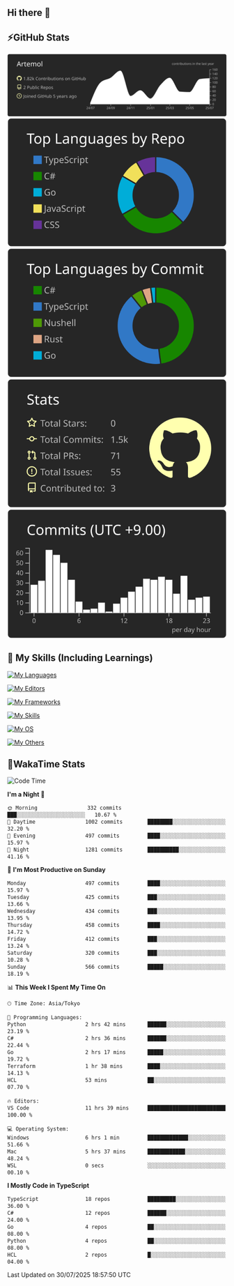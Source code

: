 ## Hi there 👋
<!--
**Artemol/Artemol** is a ✨ _special_ ✨ repository because its `README.md` (this file) appears on your GitHub profile.

Here are some ideas to get you started:

- 🔭 I’m currently working on ...
- 🌱 I’m currently learning ...
- 👯 I’m looking to collaborate on ...
- 🤔 I’m looking for help with ...
- 💬 Ask me about ...
- 📫 How to reach me: ...
- 😄 Pronouns: ...
- ⚡ Fun fact: ...
-->

## ⚡GitHub Stats
[![](https://raw.githubusercontent.com/Artemol/Artemol/main/profile-summary-card-output/apprentice/0-profile-details.svg)](https://github.com/vn7n24fzkq/github-profile-summary-cards)
[![](https://raw.githubusercontent.com/Artemol/Artemol/main/profile-summary-card-output/apprentice/1-repos-per-language.svg)](https://github.com/vn7n24fzkq/github-profile-summary-cards) [![](https://raw.githubusercontent.com/Artemol/Artemol/main/profile-summary-card-output/apprentice/2-most-commit-language.svg)](https://github.com/vn7n24fzkq/github-profile-summary-cards)
[![](https://raw.githubusercontent.com/Artemol/Artemol/main/profile-summary-card-output/apprentice/3-stats.svg)](https://github.com/vn7n24fzkq/github-profile-summary-cards) [![](https://raw.githubusercontent.com/Artemol/Artemol/main/profile-summary-card-output/apprentice/4-productive-time.svg)](https://github.com/vn7n24fzkq/github-profile-summary-cards)

## 🌱 My Skills (Including Learnings)

<!--
### Languages
-->
[![My Languages](https://skillicons.dev/icons?i=ts,py,cs,dotnet,rust,go,c,matlab,css)](https://skillicons.dev)

<!--
### Editors
-->
[![My Editors](https://skillicons.dev/icons?i=vscode,neovim,vim,visualstudio,idea)](https://skillicons.dev)

<!--
### Frameworks
-->
[![My Frameworks](https://skillicons.dev/icons?i=react,nestjs,vite,tailwind,tauri,electron,remix,nextjs,fastapi)](https://skillicons.dev)

<!--
### Tools
-->
[![My Skills](https://skillicons.dev/icons?i=git,nodejs,docker,unity,postman,bun,discord,cloudflare,bash,prometheus,grafana,obsidian)](https://skillicons.dev)

<!--
### OS
-->
[![My OS](https://skillicons.dev/icons?i=windows,ubuntu)](https://skillicons.dev)

<!--
### Others
-->
[![My Others](https://skillicons.dev/icons?i=github,raspberrypi,gcp)](https://skillicons.dev)

## 💬WakaTime Stats
<!--START_SECTION:waka-->
![Code Time](http://img.shields.io/badge/Code%20Time-611%20hrs%2021%20mins-blue)

**I'm a Night 🦉** 

```text
🌞 Morning                332 commits         ███░░░░░░░░░░░░░░░░░░░░░░   10.67 % 
🌆 Daytime                1002 commits        ████████░░░░░░░░░░░░░░░░░   32.20 % 
🌃 Evening                497 commits         ████░░░░░░░░░░░░░░░░░░░░░   15.97 % 
🌙 Night                  1281 commits        ██████████░░░░░░░░░░░░░░░   41.16 % 
```
📅 **I'm Most Productive on Sunday** 

```text
Monday                   497 commits         ████░░░░░░░░░░░░░░░░░░░░░   15.97 % 
Tuesday                  425 commits         ███░░░░░░░░░░░░░░░░░░░░░░   13.66 % 
Wednesday                434 commits         ███░░░░░░░░░░░░░░░░░░░░░░   13.95 % 
Thursday                 458 commits         ████░░░░░░░░░░░░░░░░░░░░░   14.72 % 
Friday                   412 commits         ███░░░░░░░░░░░░░░░░░░░░░░   13.24 % 
Saturday                 320 commits         ███░░░░░░░░░░░░░░░░░░░░░░   10.28 % 
Sunday                   566 commits         █████░░░░░░░░░░░░░░░░░░░░   18.19 % 
```


📊 **This Week I Spent My Time On** 

```text
🕑︎ Time Zone: Asia/Tokyo

💬 Programming Languages: 
Python                   2 hrs 42 mins       ██████░░░░░░░░░░░░░░░░░░░   23.19 % 
C#                       2 hrs 36 mins       ██████░░░░░░░░░░░░░░░░░░░   22.44 % 
Go                       2 hrs 17 mins       █████░░░░░░░░░░░░░░░░░░░░   19.72 % 
Terraform                1 hr 38 mins        ████░░░░░░░░░░░░░░░░░░░░░   14.13 % 
HCL                      53 mins             ██░░░░░░░░░░░░░░░░░░░░░░░   07.70 % 

🔥 Editors: 
VS Code                  11 hrs 39 mins      █████████████████████████   100.00 % 

💻 Operating System: 
Windows                  6 hrs 1 min         █████████████░░░░░░░░░░░░   51.66 % 
Mac                      5 hrs 37 mins       ████████████░░░░░░░░░░░░░   48.24 % 
WSL                      0 secs              ░░░░░░░░░░░░░░░░░░░░░░░░░   00.10 % 
```

**I Mostly Code in TypeScript** 

```text
TypeScript               18 repos            █████████░░░░░░░░░░░░░░░░   36.00 % 
C#                       12 repos            ██████░░░░░░░░░░░░░░░░░░░   24.00 % 
Go                       4 repos             ██░░░░░░░░░░░░░░░░░░░░░░░   08.00 % 
Python                   4 repos             ██░░░░░░░░░░░░░░░░░░░░░░░   08.00 % 
HCL                      2 repos             █░░░░░░░░░░░░░░░░░░░░░░░░   04.00 % 
```




 Last Updated on 30/07/2025 18:57:50 UTC
<!--END_SECTION:waka-->
